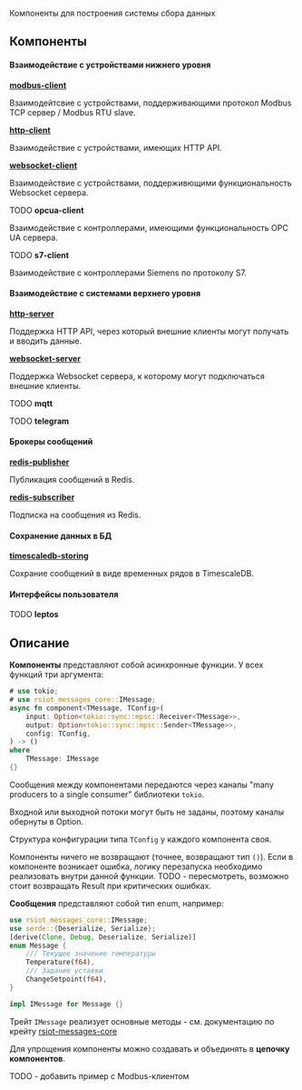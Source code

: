 Компоненты для построения системы сбора данных

## Компоненты

#### Взаимодействие с устройствами нижнего уровня

[**modbus-client**](https://docs.rs/rsiot-modbus-client/latest/)

Взаимодейтсвие с устройствами, поддерживающими протокол Modbus TCP сервер / Modbus RTU slave.

[**http-client**](https://docs.rs/rsiot-http-client/latest/)

Взаимодействие с устройствами, имеющих HTTP API.

[**websocket-client**](https://docs.rs/rsiot-websocket-client/latest/)

Взаимодействие с устройствами, поддерживющими функциональность Websocket сервера.

TODO **opcua-client**

Взаимодействие с контроллерами, имеющими функциональность OPC UA сервера.

TODO **s7-client**

Взаимодействие с контроллерами Siemens по протоколу S7.

#### Взаимодействие с системами верхнего уровня

[**http-server**](https://docs.rs/rsiot-http-server/latest/)

Поддержка HTTP API, через который внешние клиенты могут получать и вводить данные.

[**websocket-server**](https://docs.rs/rsiot-websocket-server/latest/)

Поддержка Websocket сервера, к которому могут подключаться внешние клиенты.

TODO **mqtt**

TODO **telegram**

#### Брокеры сообщений

[**redis-publisher**](https://docs.rs/rsiot-redis-publisher/latest/)

Публикация сообщений в Redis.

[**redis-subscriber**](https://docs.rs/rsiot-redis-subscriber/latest/)

Подписка на сообщения из Redis.

#### Сохранение данных в БД

[**timescaledb-storing**](https://docs.rs/rsiot-timescaledb-storing/latest)

Сохрание сообщений в виде временных рядов в TimescaleDB.

#### Интерфейсы пользователя

TODO **leptos**

## Описание

**Компоненты** представляют собой асинхронные функции. У всех функций три аргумента:

```rust
# use tokio;
# use rsiot_messages_core::IMessage;
async fn component<TMessage, TConfig>(
    input: Option<tokio::sync::mpsc::Receiver<TMessage>>,
    output: Option<tokio::sync::mpsc::Sender<TMessage>>,
    config: TConfig,
) -> ()
where
    TMessage: IMessage
{}
```

Сообщения между компонентами передаются через каналы "many producers to a single consumer" библиотеки `tokio`.

Входной или выходной потоки могут быть не заданы, поэтому каналы обернуты в Option.

Структура конфигурации типа `TConfig` у каждого компонента своя.

Компоненты ничего не возвращают (точнее, возвращают тип `()`). Если в компоненте возникает ошибка, логику перезапуска необходимо реализовать внутри данной функции.
TODO - пересмотреть, возможно стоит возвращать Result при критических ошибках.

**Сообщения** представляют собой тип enum, например:

```rust
use rsiot_messages_core::IMessage;
use serde::{Deserialize, Serialize};
[derive(Clone, Debug, Deserialize, Serialize)]
enum Message {
    /// Текущее значение температуры
    Temperature(f64),
    /// Задание уставки
    ChangeSetpoint(f64),
}

impl IMessage for Message {}
```

Трейт `IMessage` реализует основные методы - см. документацию по крейту [rsiot-messages-core](https://docs.rs/rsiot-messages-core/latest)

Для упрощения компоненты можно создавать и объединять в **цепочку компонентов**.

TODO - добавить пример с Modbus-клиентом

